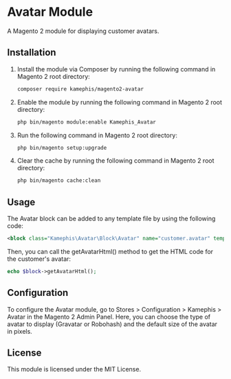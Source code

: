 # Avatar Module

A Magento 2 module for displaying customer avatars.

## Installation

1. Install the module via Composer by running the following command in Magento 2 root directory:

    ```bash
    composer require kamephis/magento2-avatar
    ```

2. Enable the module by running the following command in Magento 2 root directory:

    ```bash
    php bin/magento module:enable Kamephis_Avatar
    ```

3. Run the following command in Magento 2 root directory:

    ```bash
    php bin/magento setup:upgrade
    ```

4. Clear the cache by running the following command in Magento 2 root directory:

    ```bash
    php bin/magento cache:clean
    ```

## Usage

The Avatar block can be added to any template file by using the following code:

```xml
<block class="Kamephis\Avatar\Block\Avatar" name="customer.avatar" template="Kamephis_Avatar::avatar.phtml"/>
```

Then, you can call the getAvatarHtml() method to get the HTML code for the customer's avatar:

```php
echo $block->getAvatarHtml();
```

## Configuration

To configure the Avatar module, go to Stores > Configuration > Kamephis > Avatar in the Magento 2 Admin Panel. Here, you can choose the type of avatar to display (Gravatar or Robohash) and the default size of the avatar in pixels.

## License

This module is licensed under the MIT License.
